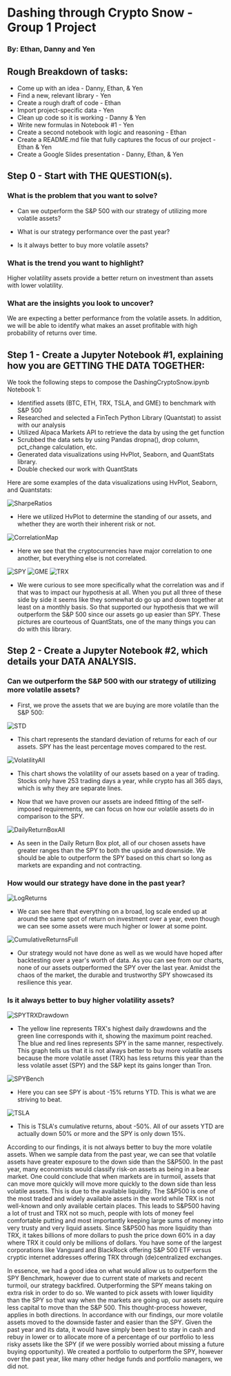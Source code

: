 # Dashing through Crypto Snow - Group 1 Project
### By: Ethan, Danny and Yen
## Rough Breakdown of tasks:
* Come up with an idea - Danny, Ethan, & Yen
* Find a new, relevant library - Yen
* Create a rough draft of code - Ethan
* Import project-specific data - Yen
* Clean up code so it is working - Danny & Yen
* Write new formulas in Notebook #1 - Yen
* Create a second notebook with logic and reasoning - Ethan
* Create a README.md file that fully captures the focus of our project - Ethan & Yen
* Create a Google Slides presentation - Danny, Ethan, & Yen

## Step 0 - Start with THE QUESTION(s).
### What is the problem that you want to solve?
* Can we outperform the S&P 500 with our strategy of utilizing more volatile assets?

* What is our strategy performance over the past year?

* Is it always better to buy more volatile assets? 

### What is the trend you want to highlight?
Higher volatility assets provide a better return on investment than assets with lower volatility. 

### What are the insights you look to uncover?
We are expecting a better performance from the volatile assets. In addition, we will be able to identify what makes an asset profitable with high probability of returns over time.

## Step 1 - Create a Jupyter Notebook #1, explaining how you are GETTING THE DATA TOGETHER:
We took the following steps to compose the DashingCryptoSnow.ipynb Notebook 1: 
* Identified assets (BTC, ETH, TRX, TSLA, and GME) to benchmark with S&P 500
* Researched and selected a FinTech Python Library (Quantstat) to assist with our analysis
* Utilized Alpaca Markets API to retrieve the data by using the get function
* Scrubbed the data sets by using Pandas dropna(), drop column, pct_change calculation, etc.  
* Generated data visualizations using HvPlot, Seaborn, and QuantStats library.
* Double checked our work with QuantStats

Here are some examples of the data visualizations using HvPlot, Seaborn, and Quantstats: 

![SharpeRatios](https://github.com/dannynday/group-project-1/blob/main/Image/SharpeRatiosAll2.png)
* Here we utilized HvPlot to determine the standing of our assets, and whether they are worth their inherent risk or not. 

![CorrelationMap](https://github.com/dannynday/group-project-1/blob/main/Image/CorrelationHeatMap.png)
* Here we see that the cryptocurrencies have major correlation to one another, but everything else is not correlated. 

![SPY](https://github.com/dannynday/group-project-1/blob/main/Image/SPYMonthly1.png)
![GME](https://github.com/dannynday/group-project-1/blob/main/Image/GMEMonthly1.png)
![TRX](https://github.com/dannynday/group-project-1/blob/main/Image/TRXMonthly1.png)
* We were curious to see more specifically what the correlation was and if that was to impact our hypothesis at all. When you put all three of these side by side it seems like they somewhat do go up and down together at least on a monthly basis. So that supported our hypothesis that we will outperform the S&P 500 since our assets go up easier than SPY. These pictures are courteous of QuantStats, one of the many things you can do with this library. 

## Step 2 - Create a Jupyter Notebook #2, which details your DATA ANALYSIS.
### Can we outperform the S&P 500 with our strategy of utilizing more volatile assets?
* First, we prove the assets that we are buying are more volatile than the S&P 500:

![STD](https://github.com/dannynday/group-project-1/blob/main/Image/STDAll1.png)
* This chart represents the standard deviation of returns for each of our assets. SPY has the least percentage moves compared to the rest.

![VolatilityAll](https://github.com/dannynday/group-project-1/blob/main/Image/VolatilityBoth.png)
* This chart shows the volatility of our assets based on a year of trading. Stocks only have 253 trading days a year, while crypto has all 365 days, which is why they are separate lines.

* Now that we have proven our assets are indeed fitting of the self-imposed requirements, we can focus on how our volatile assets do in comparison to the SPY.

![DailyReturnBoxAll](https://github.com/dannynday/group-project-1/blob/main/Image/DailyBoxPlotAll.png)

* As seen in the Daily Return Box plot, all of our chosen assets have greater ranges than the SPY to both the upside and downside. We should be able to outperform the SPY based on this chart so long as markets are expanding and not contracting.

### How would our strategy have done in the past year?

![LogReturns](https://github.com/dannynday/group-project-1/blob/main/Image/LogReturnAll1.png)
* We can see here that everything on a broad, log scale ended up at around the same spot of return on investment over a year, even though we can see some assets were much higher or lower at some point. 

![CumulativeReturnsFull](https://github.com/dannynday/group-project-1/blob/main/Image/Total_CReturns1.png)

* Our strategy would not have done as well as we would have hoped after backtesting over a year's worth of data. As you can see from our charts, none of our assets outperformed the SPY over the last year. Amidst the chaos of the market, the durable and trustworthy SPY showcased its resilience this year. 

### Is it always better to buy higher volatility assets? 

![SPYTRXDrawdown](https://github.com/dannynday/group-project-1/blob/main/Image/SPY_TRX_drawdown1.png)
* The yellow line represents TRX's highest daily drawdowns and the green line corresponds with it, showing the maximum point reached. The blue and red lines represents SPY in the same manner, respectively. This graph tells us that it is not always better to buy more volatile assets because the more volatile asset (TRX) has less returns this year than the less volatile asset (SPY) and the S&P kept its gains longer than Tron. 

![SPYBench](https://github.com/dannynday/group-project-1/blob/main/Image/SPYBenchmark.png)
* Here you can see SPY is about -15% returns YTD. This is what we are striving to beat.

![TSLA](https://github.com/dannynday/group-project-1/blob/main/Image/TSLA_return.png)
* This is TSLA's cumulative returns, about -50%. All of our assets YTD are actually down 50% or more and the SPY is only down 15%. 

According to our findings, it is not always better to buy the more volatile assets. When we sample data from the past year, we can see that volatile assets have greater exposure to the down side than the S&P500. In the past year, many economists would classify risk-on assets as being in a bear market. One could conclude that when markets are in turmoil, assets that can move more quickly will move more quickly to the down side than less volatile assets. This is due to the available liquidity. The S&P500 is one of the most traded and widely available assets in the world while TRX is not well-known and only available certain places. This leads to S&P500 having a lot of trust and TRX not so much, people with lots of money feel comfortable putting and most importantly keeping large sums of money into very trusty and very liquid assets. Since S&P500 has more liquidity than TRX, it takes billions of more dollars to push the price down 60% in a day where TRX it could only be millions of dollars. You have some of the largest corporations like Vanguard and BlackRock offering S&P 500 ETF versus cryptic internet addresses offering TRX through (de)centralized exchanges. 

In essence, we had a good idea on what would allow us to outperform the SPY Benchmark, however due to current state of markets and recent turmoil, our strategy backfired. Outperforming the SPY means taking on extra risk in order to do so. We wanted to pick assets with lower liquidity than the SPY so that way when the markets are going up, our assets require less capital to move than the S&P 500. This thought-process however, applies in both directions. In accordance with our findings, our more volatile assets moved to the downside faster and easier than the SPY. Given the past year and its data, it would have simply been best to stay in cash and rebuy in lower or to allocate more of a percentage of our portfolio to less risky assets like the SPY (if we were possibly worried about missing a future buying opportunity). We created a portfolio to outperform the SPY, however over the past year, like many other hedge funds and portfolio managers, we did not.
